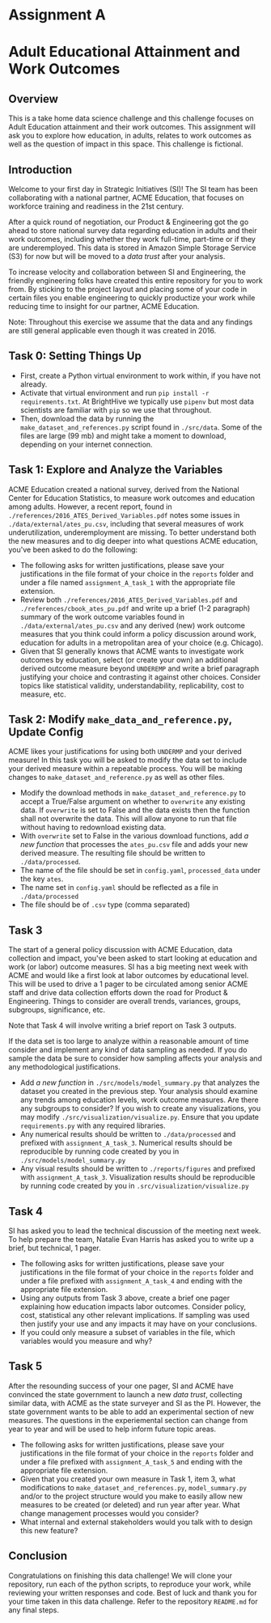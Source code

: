 # Assignment A
# Adult Educational Attainment and Work Outcomes

## Overview
This is a take home data science challenge and this challenge focuses on Adult Education attainment and their work outcomes. This assignment will ask you to explore how education, in adults, relates to work outcomes as well as the question of impact in this space. This challenge is fictional.

## Introduction
Welcome to your first day in Strategic Initiatives (SI)! The SI team has been collaborating with a national partner, ACME Education, that focuses on workforce training and readiness in the 21st century.

After a quick round of negotiation, our Product & Engineering got the go ahead to store national survey data regarding education in adults and their work outcomes, including whether they work full-time, part-time or if they are underemployed. This data is stored in Amazon Simple Storage Service (S3) for now but will be moved to a _data trust_ after your analysis.

To increase velocity and collaboration between SI and Engineering, the friendly engineering folks have created this entire repository for you to work from. By sticking to the project layout and placing some of your code in certain files you enable engineering to quickly productize your work while reducing time to insight for our partner, ACME Education.

Note: Throughout this exercise we assume that the data and any findings are still general applicable even though it was created in 2016.

## Task 0: Setting Things Up
* First, create a Python virtual environment to work within, if you have not already.
* Activate that virtual environment and run `pip install -r requirements.txt`. At BrightHive we typically use `pipenv` but most data scientists are familiar with `pip` so we use that throughout.
* Then, download the data by running the `make_dataset_and_references.py` script found in `./src/data`. Some of the files are large (99 mb) and might take a moment to download, depending on your internet connection.

## Task 1: Explore and Analyze the Variables
ACME Education created a national survey, derived from the National Center for Education Statistics, to measure work outcomes and education among adults. However, a recent report, found in `./references/2016_ATES_Derived_Variables.pdf` notes some issues in `./data/external/ates_pu.csv`, including that several measures of work underutilization, underemployment are missing. To better understand both the new measures and to dig deeper into what questions ACME education, you've been asked to do the following:

* The following asks for written justifications, please save your justifications in the file format of your choice in the `reports` folder and under a file named `assignment_A_task_1` with the appropriate file extension.
* Review both `./references/2016_ATES_Derived_Variables.pdf` and `./references/cbook_ates_pu.pdf` and write up a brief (1-2 paragraph) summary of the work outcome variables found in `./data/external/ates_pu.csv` and any derived (new) work outcome measures that you think could inform a policy discussion around work, education for adults in a metropolitan area of your choice (e.g. Chicago).
* Given that SI generally knows that ACME wants to investigate work outcomes by education, select (or create your own) an additional derived outcome measure beyond `UNDEREMP` and write a brief paragraph justifying your choice and contrasting it against other choices. Consider topics like statistical validity, understandability, replicability, cost to measure, etc.

## Task 2: Modify `make_data_and_reference.py`, Update Config
ACME likes your justifications for using both `UNDERMP` and your derived measure! In this task you will be asked to modify the data set to include your derived measure within a repeatable process. You will be making changes to `make_dataset_and_reference.py` as well as other files.

* Modify the download methods in `make_dataset_and_reference.py` to accept a True/False argument on whether to `overwrite` any existing data. If `overwrite` is set to False and the data exists then the function shall not overwrite the data. This will allow anyone to run that file without having to redownload existing data.
* With `overwrite` set to False in the various download functions, add _a new function_ that processes the `ates_pu.csv` file and adds your new derived measure. The resulting file should be written to `./data/processed`.
 * The name of the file should be set in `config.yaml`, `processed_data` under the key `ates`.
 * The name set in `config.yaml` should be reflected as a file in `./data/processed`
 * The file should be of `.csv` type (comma separated)

## Task 3
The start of a general policy discussion with ACME Education, data collection and impact, you've been asked to start looking at education and work (or labor) outcome measures. SI has a big meeting next week with ACME and would like a first look at labor outcomes by educational level. This will be used to drive a 1 pager to be circulated among senior ACME staff and drive data collection efforts down the road for Product & Engineering. Things to consider are overall trends, variances, groups, subgroups, significance, etc.

Note that Task 4 will involve writing a brief report on Task 3 outputs.

If the data set is too large to analyze within a reasonable amount of time consider and implement any kind of data sampling as needed. If you do sample the data be sure to consider how sampling affects your analysis and any methodological justifications. 

* Add _a new function_ in `./src/models/model_summary.py` that analyzes the dataset you created in the previous step. Your analysis should examine any trends among education levels, work outcome measures. Are there any subgroups to consider? If you wish to create any visualizations, you may modify `./src/visualization/visualize.py`. Ensure that you update `requirements.py` with any required libraries.
* Any numerical results should be written to `./data/processed` and prefixed with `assignment_A_task_3`. Numerical results should be reproducible by running code created by you in `./src/models/model_summary.py` 
* Any visual results should be written to `./reports/figures` and prefixed with  `assignment_A_task_3`. Visualization results should be reproducible by running code created by you in `.src/visualization/visualize.py`

## Task 4
SI has asked you to lead the technical discussion of the meeting next week. To help prepare the team, Natalie Evan Harris has asked you to write up a brief, but technical, 1 pager.

* The following asks for written justifications, please save your justifications in the file format of your choice in the `reports` folder and under a file prefixed with `assignment_A_task_4` and ending with the appropriate file extension.
* Using any outputs from Task 3 above, create a brief one pager explaining how education impacts labor outcomes. Consider policy, cost, statistical any other relevant implications. If sampling was used then justify your use and any impacts it may have on your conclusions.
* If you could only measure a subset of variables in the file, which variables would you measure and why?

## Task 5
After the resounding success of your one pager, SI and ACME have convinced the state government to launch a new _data trust_, collecting similar data, with ACME as the state surveyer and SI as the PI. However, the state government wants to be able to add an experimental section of new measures. The questions in the experiemental section can change from year to year and will be used to help inform future topic areas.

* The following asks for written justifications, please save your justifications in the file format of your choice in the `reports` folder and under a file prefixed with `assignment_A_task_5` and ending with the appropriate file extension.
* Given that you created your own measure in Task 1, item 3, what modifications to `make_dataset_and_references.py`, `model_summary.py` and/or to the project structure would you make to easily allow new measures to be created (or deleted) and run year after year. What change management processes would you consider?
* What internal and external stakeholders would you talk with to design this new feature?

## Conclusion
Congratulations on finishing this data challenge! We will clone your repository, run each of the python scripts, to reproduce your work, while reviewing your written responses and code. Best of luck and thank you for your time taken in this data challenge. Refer to the repository `README.md` for any final steps.
